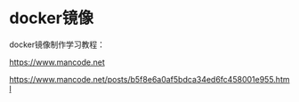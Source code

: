 # docker镜像

docker镜像制作学习教程：

https://www.mancode.net

https://www.mancode.net/posts/b5f8e6a0af5bdca34ed6fc458001e955.html
